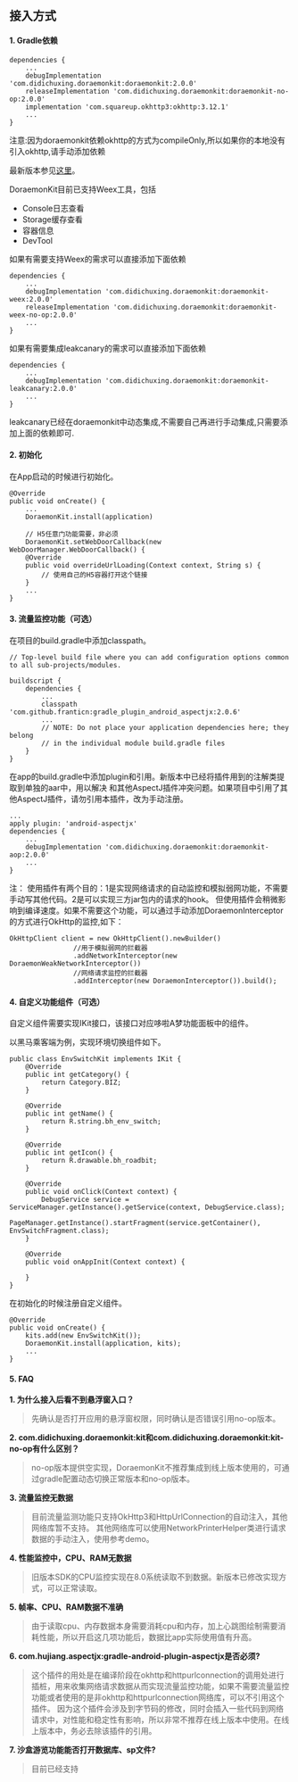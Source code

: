 ## 接入方式

#### 1. Gradle依赖

```
dependencies {
	...
    debugImplementation 'com.didichuxing.doraemonkit:doraemonkit:2.0.0'
    releaseImplementation 'com.didichuxing.doraemonkit:doraemonkit-no-op:2.0.0'
    implementation 'com.squareup.okhttp3:okhttp:3.12.1'
    ...
}
```
注意:因为doraemonkit依赖okhttp的方式为compileOnly,所以如果你的本地没有引入okhttp,请手动添加依赖


最新版本参见[这里](android-ReleaseNotes.md)。

DoraemonKit目前已支持Weex工具，包括

* Console日志查看
* Storage缓存查看
* 容器信息
* DevTool

如果有需要支持Weex的需求可以直接添加下面依赖

```
dependencies {
	...
    debugImplementation 'com.didichuxing.doraemonkit:doraemonkit-weex:2.0.0'
    releaseImplementation 'com.didichuxing.doraemonkit:doraemonkit-weex-no-op:2.0.0'
    ...
}
```

如果有需要集成leakcanary的需求可以直接添加下面依赖

```
dependencies {
	...
    debugImplementation 'com.didichuxing.doraemonkit:doraemonkit-leakcanary:2.0.0'
    ...
}
```
leakcanary已经在doraemonkit中动态集成,不需要自己再进行手动集成,只需要添加上面的依赖即可.


#### 2. 初始化

在App启动的时候进行初始化。

```
@Override
public void onCreate() {
	...
    DoraemonKit.install(application)
     
    // H5任意门功能需要，非必须
    DoraemonKit.setWebDoorCallback(new WebDoorManager.WebDoorCallback() {
    @Override
    public void overrideUrlLoading(Context context, String s) {
        // 使用自己的H5容器打开这个链接
    }
    ...
} 
```


#### 3. 流量监控功能（可选）

在项目的build.gradle中添加classpath。

```
// Top-level build file where you can add configuration options common to all sub-projects/modules.

buildscript {
    dependencies {
        ...
        classpath 'com.github.franticn:gradle_plugin_android_aspectjx:2.0.6'
        ...
        // NOTE: Do not place your application dependencies here; they belong
        // in the individual module build.gradle files
    }
}
```

在app的build.gradle中添加plugin和引用。新版本中已经将插件用到的注解类提取到单独的aar中，用以解决
和其他AspectJ插件冲突问题。如果项目中引用了其他AspectJ插件，请勿引用本插件，改为手动注册。

```
...
apply plugin: 'android-aspectjx'
dependencies {
	...
    debugImplementation 'com.didichuxing.doraemonkit:doraemonkit-aop:2.0.0'
    ...
}
```

注：
使用插件有两个目的：1是实现网络请求的自动监控和模拟弱网功能，不需要手动写其他代码。2是可以实现三方jar包内的请求的hook。
但使用插件会稍微影响到编译速度。如果不需要这个功能，可以通过手动添加DoraemonInterceptor的方式进行OkHttp的监控,如下：

```
OkHttpClient client = new OkHttpClient().newBuilder()
                //用于模拟弱网的拦截器
                .addNetworkInterceptor(new DoraemonWeakNetworkInterceptor())
                //网络请求监控的拦截器
                .addInterceptor(new DoraemonInterceptor()).build();
```
#### 4. 自定义功能组件（可选）

自定义组件需要实现IKit接口，该接口对应哆啦A梦功能面板中的组件。

以黑马乘客端为例，实现环境切换组件如下。

```
public class EnvSwitchKit implements IKit {
    @Override
    public int getCategory() {
        return Category.BIZ;
    }
 
    @Override
    public int getName() {
        return R.string.bh_env_switch;
    }
 
    @Override
    public int getIcon() {
        return R.drawable.bh_roadbit;
    }
 
    @Override
    public void onClick(Context context) {
        DebugService service = ServiceManager.getInstance().getService(context, DebugService.class);
        PageManager.getInstance().startFragment(service.getContainer(), EnvSwitchFragment.class);
    }
 
    @Override
    public void onAppInit(Context context) {
    
    }
}
```

在初始化的时候注册自定义组件。

```
@Override
public void onCreate() {
    kits.add(new EnvSwitchKit());
    DoraemonKit.install(application, kits);
    ...
}
```



#### 5. FAQ

**1. 为什么接入后看不到悬浮窗入口？**

> 先确认是否打开应用的悬浮窗权限，同时确认是否错误引用no-op版本。

**2. com.didichuxing.doraemonkit:kit和com.didichuxing.doraemonkit:kit-no-op有什么区别？**

> no-op版本提供空实现，DoraemonKit不推荐集成到线上版本使用的，可通过gradle配置动态切换正常版本和no-op版本。

**3. 流量监控无数据**

> 目前流量监测功能只支持OkHttp3和HttpUrlConnection的自动注入，其他网络库暂不支持。
> 其他网络库可以使用NetworkPrinterHelper类进行请求数据的手动注入，使用参考demo。

**4. 性能监控中，CPU、RAM无数据**

> 旧版本SDK的CPU监控实现在8.0系统读取不到数据。新版本已修改实现方式，可以正常读取。

**5. 帧率、CPU、RAM数据不准确**

> 由于读取cpu、内存数据本身需要消耗cpu和内存，加上心跳图绘制需要消耗性能，所以开启这几项功能后，数据比app实际使用值有升高。

**6. com.hujiang.aspectjx:gradle-android-plugin-aspectjx是否必须?**

> 这个插件的用处是在编译阶段在okhttp和httpurlconnection的调用处进行插桩，用来收集网络请求数据从而实现流量监控功能，如果不需要流量监控功能或者使用的是非okhttp和httpurlconnection网络库，可以不引用这个插件。
> 因为这个插件会涉及到字节码的修改，同时会插入一些代码到网络请求中，对性能和稳定性有影响，所以非常不推荐在线上版本中使用。在线上版本中，务必去除该插件的引用。

**7. 沙盒游览功能能否打开数据库、sp文件?**

> 目前已经支持